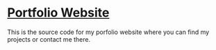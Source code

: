 # [Portfolio Website](https://lukassobotik.dev)
This is the source code for my porfolio website where you can find my projects or contact me there.
